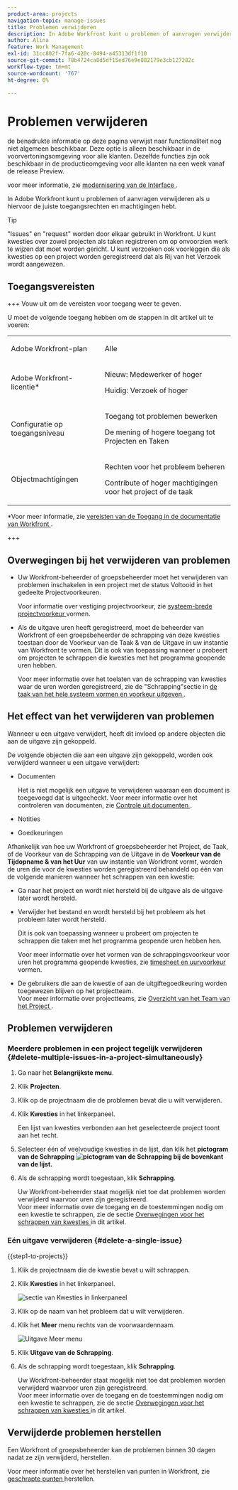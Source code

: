 ```yaml
---
product-area: projects
navigation-topic: manage-issues
title: Problemen verwijderen
description: In Adobe Workfront kunt u problemen of aanvragen verwijderen als u hiervoor de juiste toegangsrechten en machtigingen hebt.
author: Alina
feature: Work Management
exl-id: 31cc802f-7fa6-420c-8494-a45313df1f10
source-git-commit: 78b4724ca8d5df15ed76e9e882179e3cb127282c
workflow-type: tm+mt
source-wordcount: '767'
ht-degree: 0%

---
```


# Problemen verwijderen

<!--Audited: 05/2025-->

<span class="preview"> de benadrukte informatie op deze pagina verwijst naar functionaliteit nog niet algemeen beschikbaar. Deze optie is alleen beschikbaar in de voorvertoningsomgeving voor alle klanten. Dezelfde functies zijn ook beschikbaar in de productieomgeving voor alle klanten na een week vanaf de release Preview. </span>

<span class="preview"> voor meer informatie, zie [ modernisering van de Interface ](/help/quicksilver/product-announcements/product-releases/interface-modernization/interface-modernization.md).</span>

In Adobe Workfront kunt u problemen of aanvragen verwijderen als u hiervoor de juiste toegangsrechten en machtigingen hebt.

>[!TIP]
>
>&quot;Issues&quot; en &quot;request&quot; worden door elkaar gebruikt in Workfront. U kunt kwesties over zowel projecten als taken registreren om op onvoorzien werk te wijzen dat moet worden gericht. U kunt verzoeken ook voorleggen die als kwesties op een project worden geregistreerd dat als Rij van het Verzoek wordt aangewezen.

## Toegangsvereisten

+++ Vouw uit om de vereisten voor toegang weer te geven.

U moet de volgende toegang hebben om de stappen in dit artikel uit te voeren:

<table style="table-layout:auto"> 
 <col> 
 <col> 
 <tbody> 
  <tr> 
   <td role="rowheader">Adobe Workfront-plan</td> 
   <td> <p>Alle</p> </td> 
  </tr> 
  <tr> 
   <td role="rowheader">Adobe Workfront-licentie*</td> 
   <td> <p>Nieuw: Medewerker of hoger</p>
   <p>Huidig: Verzoek of hoger</p>
 </td> 
  </tr> 
  <tr> 
   <td role="rowheader">Configuratie op toegangsniveau</td> 
   <td> <p>Toegang tot problemen bewerken</p> <p>De mening of hogere toegang tot Projecten en Taken</p>  </td> 
  </tr> 
  <tr> 
   <td role="rowheader">Objectmachtigingen</td> 
   <td> <p>Rechten voor het probleem beheren</p> <p>Contribute of hoger machtigingen voor het project of de taak</p> </td> 
  </tr> 
 </tbody> 
</table>

*Voor meer informatie, zie [ vereisten van de Toegang in de documentatie van Workfront ](/help/quicksilver/administration-and-setup/add-users/access-levels-and-object-permissions/access-level-requirements-in-documentation.md).

+++

## Overwegingen bij het verwijderen van problemen

* Uw Workfront-beheerder of groepsbeheerder moet het verwijderen van problemen inschakelen in een project met de status Voltooid in het gedeelte Projectvoorkeuren.

  Voor informatie over vestiging projectvoorkeur, zie [ systeem-brede projectvoorkeur ](../../../administration-and-setup/set-up-workfront/configure-system-defaults/set-project-preferences.md) vormen.

* Als de uitgave uren heeft geregistreerd, moet de beheerder van Workfront of een groepsbeheerder de schrapping van deze kwesties toestaan door de Voorkeur van de Taak &amp; van de Uitgave in uw instantie van Workfront te vormen. Dit is ook van toepassing wanneer u probeert om projecten te schrappen die kwesties met het programma geopende uren hebben.

  Voor meer informatie over het toelaten van de schrapping van kwesties waar de uren worden geregistreerd, zie de &quot;Schrapping&quot;sectie in [ de taak van het hele systeem vormen en voorkeur uitgeven ](../../../administration-and-setup/set-up-workfront/configure-system-defaults/set-task-issue-preferences.md).


## Het effect van het verwijderen van problemen

Wanneer u een uitgave verwijdert, heeft dit invloed op andere objecten die aan de uitgave zijn gekoppeld.

De volgende objecten die aan een uitgave zijn gekoppeld, worden ook verwijderd wanneer u een uitgave verwijdert:

* Documenten

  Het is niet mogelijk een uitgave te verwijderen waaraan een document is toegevoegd dat is uitgecheckt. Voor meer informatie over het controleren van documenten, zie [ Controle uit documenten ](../../../documents/managing-documents/check-out-documents.md).

* Notities
* Goedkeuringen

Afhankelijk van hoe uw Workfront of groepsbeheerder het Project, de Taak, of de Voorkeur van de Schrapping van de Uitgave in de **Voorkeur van de Tijdopname &amp; van het Uur** van uw instantie van Workfront vormt, worden de uren die voor de kwesties worden geregistreerd behandeld op één van de volgende manieren wanneer het schrappen van een kwestie:

* Ga naar het project en wordt niet hersteld bij de uitgave als de uitgave later wordt hersteld.
* Verwijder het bestand en wordt hersteld bij het probleem als het probleem later wordt hersteld.

  Dit is ook van toepassing wanneer u probeert om projecten te schrappen die taken met het programma geopende uren hebben hen.

  <!--
  <MadCap:conditionalText data-mc-conditions="QuicksilverOrClassic.Draft mode">
  <span data-mc-conditions="QuicksilverOrClassic.Quicksilver">(this is not possible in classic)</span>
  </MadCap:conditionalText>
  -->

  Voor meer informatie over het vormen van de schrappingsvoorkeur voor uren het programma geopende kwesties, zie [ timesheet en uurvoorkeur ](../../../administration-and-setup/set-up-workfront/configure-timesheets-schedules/timesheet-and-hour-preferences.md) vormen.

* De gebruikers die aan de kwestie of aan de uitgiftegoedkeuring worden toegewezen blijven op het projectteam.\
  Voor meer informatie over projectteams, zie [ Overzicht van het Team van het Project ](../../../manage-work/projects/planning-a-project/project-team-overview.md).

## Problemen verwijderen

### Meerdere problemen in een project tegelijk verwijderen  {#delete-multiple-issues-in-a-project-simultaneously}

1. Ga naar het **Belangrijkste menu**.
1. Klik **Projecten**.
1. Klik op de projectnaam die de problemen bevat die u wilt verwijderen.
1. Klik **Kwesties** in het linkerpaneel.

   Een lijst van kwesties verbonden aan het geselecteerde project toont aan het recht.
1. Selecteer één of veelvoudige kwesties in de lijst, dan klik het **pictogram van de Schrapping ![ pictogram van de Schrapping ](assets/delete.png) bij de bovenkant van de lijst.**

1. Als de schrapping wordt toegestaan, klik **<span class="preview">Schrapping</span>**.

   Uw Workfront-beheerder staat mogelijk niet toe dat problemen worden verwijderd waarvoor uren zijn geregistreerd.\
   Voor meer informatie over de toegang en de toestemmingen nodig om een kwestie te schrappen, zie de sectie [ Overwegingen voor het schrappen van kwesties ](#considerations-for-deleting-issues) in dit artikel.

### Eén uitgave verwijderen {#delete-a-single-issue}

{{step1-to-projects}}

1. Klik de projectnaam die de kwestie bevat u wilt schrappen.
1. Klik **Kwesties** in het linkerpaneel.

   ![ sectie van Kwesties in linkerpaneel ](assets/qs-issues-icon-highlighted-on-project-350x278.png)

1. Klik op de naam van het probleem dat u wilt verwijderen.
1. Klik het **Meer** menu rechts van de voorwaardennaam.

   ![ Uitgave Meer menu ](assets/qs-issue-more-menu-highlighted-350x469.png)

1. Klik **Uitgave van de Schrapping**.
1. Als de schrapping wordt toegestaan, klik **<span class="preview">Schrapping</span>**.

   Uw Workfront-beheerder staat mogelijk niet toe dat problemen worden verwijderd waarvoor uren zijn geregistreerd.\
   Voor meer informatie over de toegang en de toestemmingen nodig om een kwestie te schrappen, zie de sectie [ Overwegingen voor het schrappen van kwesties ](#considerations-for-deleting-issues) in dit artikel.

## Verwijderde problemen herstellen

Een Workfront of groepsbeheerder kan de problemen binnen 30 dagen nadat ze zijn verwijderd, herstellen.

Voor meer informatie over het herstellen van punten in Workfront, zie [ geschrapte punten ](../../../administration-and-setup/manage-workfront/manage-deleted-items/restore-deleted-items.md) herstellen.
